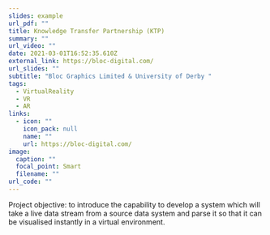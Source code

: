 ```yaml
---
slides: example
url_pdf: ""
title: Knowledge Transfer Partnership (KTP)
summary: ""
url_video: ""
date: 2021-03-01T16:52:35.610Z
external_link: https://bloc-digital.com/
url_slides: ""
subtitle: "Bloc Graphics Limited & University of Derby "
tags:
  - VirtualReality
  - VR
  - AR
links:
  - icon: ""
    icon_pack: null
    name: ""
    url: https://bloc-digital.com/
image:
  caption: ""
  focal_point: Smart
  filename: ""
url_code: ""
---
```

Project objective: to introduce the capability to develop a system which will take a live data stream from a source data system and parse it so that it can be visualised instantly in a virtual environment.